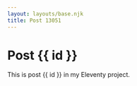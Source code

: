 ```yaml
---
layout: layouts/base.njk
title: Post 13051
---
```


# Post {{ id }}

This is post {{ id }} in my Eleventy project.
